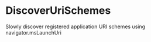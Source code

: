 # DiscoverUriSchemes
Slowly discover registered application URI schemes using navigator.msLaunchUri
